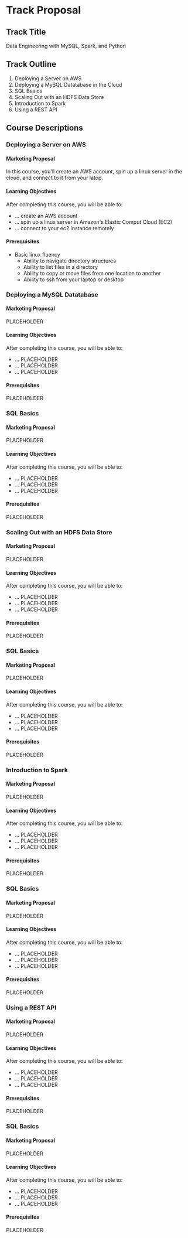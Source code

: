 Track Proposal
==============

Track Title 
-----------

Data Engineering with MySQL, Spark, and Python

Track Outline
-------------

1. Deploying a Server on AWS
2. Deploying a MySQL Datatabase in the Cloud
3. SQL Basics
4. Scaling Out with an HDFS Data Store
5. Introduction to Spark
6. Using a REST API

Course Descriptions
-------------------

### Deploying a Server on AWS

#### Marketing Proposal

In this course, you'll create an AWS account, spin up a linux server in the cloud, and connect to it from your latop.

#### Learning Objectives

After completing this course, you will be able to:

* ... create an AWS account
* ... spin up a linux server in Amazon's Elastic Comput Cloud (EC2)
* ... connect to your ec2 instance remotely

#### Prerequisites

* Basic linux fluency
  * Ability to navigate directory structures
  * Ability to list files in a directory
  * Ability to copy or move files from one location to another
  * Ability to ssh from your laptop or desktop


### Deploying a MySQL Datatabase

#### Marketing Proposal

PLACEHOLDER

#### Learning Objectives

After completing this course, you will be able to:

* ... PLACEHOLDER
* ... PLACEHOLDER
* ... PLACEHOLDER

#### Prerequisites

PLACEHOLDER


### SQL Basics

#### Marketing Proposal

PLACEHOLDER

#### Learning Objectives

After completing this course, you will be able to:

* ... PLACEHOLDER
* ... PLACEHOLDER
* ... PLACEHOLDER

#### Prerequisites

PLACEHOLDER


### Scaling Out with an HDFS Data Store

#### Marketing Proposal

PLACEHOLDER

#### Learning Objectives

After completing this course, you will be able to:

* ... PLACEHOLDER
* ... PLACEHOLDER
* ... PLACEHOLDER

#### Prerequisites

PLACEHOLDER


### SQL Basics

#### Marketing Proposal

PLACEHOLDER

#### Learning Objectives

After completing this course, you will be able to:

* ... PLACEHOLDER
* ... PLACEHOLDER
* ... PLACEHOLDER

#### Prerequisites

PLACEHOLDER


### Introduction to Spark

#### Marketing Proposal

PLACEHOLDER

#### Learning Objectives

After completing this course, you will be able to:

* ... PLACEHOLDER
* ... PLACEHOLDER
* ... PLACEHOLDER

#### Prerequisites

PLACEHOLDER


### SQL Basics

#### Marketing Proposal

PLACEHOLDER

#### Learning Objectives

After completing this course, you will be able to:

* ... PLACEHOLDER
* ... PLACEHOLDER
* ... PLACEHOLDER

#### Prerequisites

PLACEHOLDER


### Using a REST API

#### Marketing Proposal

PLACEHOLDER

#### Learning Objectives

After completing this course, you will be able to:

* ... PLACEHOLDER
* ... PLACEHOLDER
* ... PLACEHOLDER

#### Prerequisites

PLACEHOLDER


### SQL Basics

#### Marketing Proposal

PLACEHOLDER

#### Learning Objectives

After completing this course, you will be able to:

* ... PLACEHOLDER
* ... PLACEHOLDER
* ... PLACEHOLDER

#### Prerequisites

PLACEHOLDER
